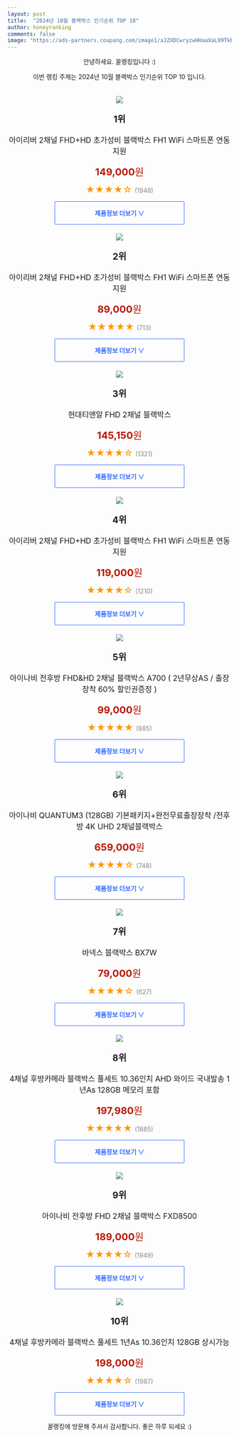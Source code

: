 ```yaml
---
layout: post
title:  "2024년 10월 블랙박스 인기순위 TOP 10"
author: honeyranking
comments: false
image: "https://ads-partners.coupang.com/image1/aJZXDCwryzwHHaaXaL09Tkb0z-0jSPqJdIRv_S4_yo0AA0BswFimyPU4Oan1sndzEQmSkXG7f2LjbktmzoDIWytdN8ONyinD8JT3RAIuvRbelVysI3zu_oEv2xtb_ERqIYoCr5p3O7U2MDlk0SNVTDhZgBOg7NJ6XjmQE4d_46VXcDp3jLqYz7ZoRIFXfCU3EaU8uu2EY87MxOx-IbT6LfrRnZT7BG_jTCaD1Ju7rvq0XA6pMTOpMbJA2VnnU3gjEWoU__U0Nms0ysGLP2Ht3nve7kwYz0PnzdNTuYK53LA689w_FhtQoi_zMeqPuBY="
---
```

<p style="text-align: center;">안녕하세요. 꿀랭킹입니다 :)</p>
<p style="text-align: center;">이번 랭킹 주제는 2024년 10월 블랙박스 인기순위 TOP 10 입니다.</p><center><img src="https://ads-partners.coupang.com/image1/aJZXDCwryzwHHaaXaL09Tkb0z-0jSPqJdIRv_S4_yo0AA0BswFimyPU4Oan1sndzEQmSkXG7f2LjbktmzoDIWytdN8ONyinD8JT3RAIuvRbelVysI3zu_oEv2xtb_ERqIYoCr5p3O7U2MDlk0SNVTDhZgBOg7NJ6XjmQE4d_46VXcDp3jLqYz7ZoRIFXfCU3EaU8uu2EY87MxOx-IbT6LfrRnZT7BG_jTCaD1Ju7rvq0XA6pMTOpMbJA2VnnU3gjEWoU__U0Nms0ysGLP2Ht3nve7kwYz0PnzdNTuYK53LA689w_FhtQoi_zMeqPuBY=" style="margin-top:20px" /></center><p style="text-align: center; font-size: 20px"><b>1위</b></p><p style="text-align: center; font-size: 17px">아이리버 2채널 FHD+HD 초가성비 블랙박스 FH1 WiFi 스마트폰 연동지원</p><p style="text-align: center;"><span style="color: #b61800; font-size: 22px;"><b>149,000</b>원</span></p><p style="text-align: center;"><span style="color: #ff9600; font-size: 20px;">★★★★☆ </span><span style="color: #878787;">(1948)</span></p><center><a href="https://link.coupang.com/re/AFFSDP?lptag=AF3899140&subid=honeyrank&pageKey=8003278378&itemId=22296900978&vendorItemId=89342459481&traceid=V0-153-68fa306cd0fb5780&clickBeacon=b16a3c60-908e-11ef-9748-55304a0fa546%7E3&requestid=20241023010000782013532993&token=31850C%7CMIXED"><div style="font-size: 14px; display: inline-block; padding: 15px 90px; color: #346aff; border-radius: 2px; border: 1px solid #346aff; cursor: pointer;"><b>제품정보 더보기 &or;</b></div></a></center><center><img src="https://ads-partners.coupang.com/image1/SB3FfLEf3GC8Iv42SNe0mxIonVs97k0IkPeY5ov4_K94R7LBA9hpm_ZLZuUKs7y76J1uTqRorI9ANvzkNJ4uk1_ETx1-0gE1R787UDUbPWrK-rKgbq6yfqndFk4Y7Cnd0fyX7uRM8r6hzYH_SDVj5aMnNRep6tUU69_00LCra0v1ndENLJEuyb7RbkZIr0YjLfGcb31aByyLOHW4CyQPZ9IM9pTbdMyeZll29KKWKCEKtA4sbrTKTogpGb1IKz9hqC_pRjUdgJU0qmQ8uHMQxwywUUQQ_Inb1Ls7M1cZYZIMR7PybnLvuUQS" style="margin-top:20px" /></center><p style="text-align: center; font-size: 20px"><b>2위</b></p><p style="text-align: center; font-size: 17px">아이리버 2채널 FHD+HD 초가성비 블랙박스 FH1 WiFi 스마트폰 연동지원</p><p style="text-align: center;"><span style="color: #b61800; font-size: 22px;"><b>89,000</b>원</span></p><p style="text-align: center;"><span style="color: #ff9600; font-size: 20px;">★★★★★ </span><span style="color: #878787;">(713)</span></p><center><a href="https://link.coupang.com/re/AFFSDP?lptag=AF3899140&subid=honeyrank&pageKey=8003278378&itemId=22296900968&vendorItemId=89342459487&traceid=V0-153-68fa306cd0fb5780&requestid=20241023010000782013532993&token=31850C%7CMIXED"><div style="font-size: 14px; display: inline-block; padding: 15px 90px; color: #346aff; border-radius: 2px; border: 1px solid #346aff; cursor: pointer;"><b>제품정보 더보기 &or;</b></div></a></center><center><img src="https://ads-partners.coupang.com/image1/3lt3Iz9FtvS1tawK3tlYfEYcMYdu43lzwd-vzTZkysxLRX2s04gl9UJfSisB6dw7n7h9FrcviYxDW90fdJWAphiqR92anybgVOjNcSw0_v4ya4196aFMA0pY4eVF15nIlna87RDHWp9f27FX7beG_KvHuxqTwGBYKNdDmXKpaLW9IaRsikx2QkPf6Qy37XWocM05uDBgBP9l2HqtucHhW7CV7LL4w87Dis9GwgJmguRa2C0yJWNUxYAt_wOEpbD1-41Wp7qDsvGLgCsC_J8sT5Uhxn4buQV3OS5F0d8IJ6AO7GrsJAH_9qNT" style="margin-top:20px" /></center><p style="text-align: center; font-size: 20px"><b>3위</b></p><p style="text-align: center; font-size: 17px">현대티앤알 FHD 2채널 블랙박스</p><p style="text-align: center;"><span style="color: #b61800; font-size: 22px;"><b>145,150</b>원</span></p><p style="text-align: center;"><span style="color: #ff9600; font-size: 20px;">★★★★☆ </span><span style="color: #878787;">(1321)</span></p><center><a href="https://link.coupang.com/re/AFFSDP?lptag=AF3899140&subid=honeyrank&pageKey=2378816464&itemId=4147223484&vendorItemId=86494281371&traceid=V0-153-a4e47683b5f5c05f&requestid=20241023010000782013532993&token=31850C%7CMIXED"><div style="font-size: 14px; display: inline-block; padding: 15px 90px; color: #346aff; border-radius: 2px; border: 1px solid #346aff; cursor: pointer;"><b>제품정보 더보기 &or;</b></div></a></center><center><img src="https://ads-partners.coupang.com/image1/1d_hP05gGhgC-3Ko1eUMqbFb2kmL-7xZWlwrnCk13aB6aRAtvx9W2CBe0bxOG0sVwbb_nL7duqESfjE2fa8IJXiWHG61m8cS1eo3sOc3HiGGbi66aOTDpKcIppZpEezyEBEpLJ3t4-Nr4eMfGeRRuS8mGqaPtj86tRMQnvdjTTnko48FzfVZTlImMJVHnvcX7to49o0mgvel0PsM7jnhaFszT9yWSDDjlP9rQl2hwp7g96N2OsGlnLRhwL06-6TySJVESKp7RPfV7x6ezMI7fhhUE1cfk657GMudu64AnmkFvSFCNF66CXMU-nhQQA==" style="margin-top:20px" /></center><p style="text-align: center; font-size: 20px"><b>4위</b></p><p style="text-align: center; font-size: 17px">아이리버 2채널 FHD+HD 초가성비 블랙박스 FH1 WiFi 스마트폰 연동지원</p><p style="text-align: center;"><span style="color: #b61800; font-size: 22px;"><b>119,000</b>원</span></p><p style="text-align: center;"><span style="color: #ff9600; font-size: 20px;">★★★★☆ </span><span style="color: #878787;">(1210)</span></p><center><a href="https://link.coupang.com/re/AFFSDP?lptag=AF3899140&subid=honeyrank&pageKey=8003278378&itemId=22296900975&vendorItemId=89342459505&traceid=V0-153-68fa306cd0fb5780&clickBeacon=b16a3c60-908e-11ef-bb4b-fce872d05e78%7E3&requestid=20241023010000782013532993&token=31850C%7CMIXED"><div style="font-size: 14px; display: inline-block; padding: 15px 90px; color: #346aff; border-radius: 2px; border: 1px solid #346aff; cursor: pointer;"><b>제품정보 더보기 &or;</b></div></a></center><center><img src="https://ads-partners.coupang.com/image1/Pz9Zcf2ovfiL7hooP0gANLIHCtOVqYrMNEgiy01yChqdER8rBd1580JytkI_ewsJgwqRDorVE0hWAT2K_xYE2I-cO0itwKqOTq-BxOwNtVYy2L-LwbCY6u_9Sw4BhbNmqEOqD9zuIaHQUi1CkSdcdKhP1rltfPsz4um3QO1wV_jANm1ZnG91z1yTnf7aaFaK-N1o7BxOz9GC0G_RKYB43WmJwIYEOe2MtgfUh4pvr0c2N2-CjBc2iujcS7yqlX3lwQr1OUG5tv_mNWkI_AmZ7o6x8hq14fdViGjhQUDacS1N6M7wcU6TFOdWJQ==" style="margin-top:20px" /></center><p style="text-align: center; font-size: 20px"><b>5위</b></p><p style="text-align: center; font-size: 17px">아이나비 전후방 FHD&HD 2채널 블랙박스 A700 ( 2년무상AS / 출장장착 60% 할인권증정 )</p><p style="text-align: center;"><span style="color: #b61800; font-size: 22px;"><b>99,000</b>원</span></p><p style="text-align: center;"><span style="color: #ff9600; font-size: 20px;">★★★★★ </span><span style="color: #878787;">(885)</span></p><center><a href="https://link.coupang.com/re/AFFSDP?lptag=AF3899140&subid=honeyrank&pageKey=8266625440&itemId=23820309490&vendorItemId=91183833192&traceid=V0-153-efcc8bde8b813c0d&requestid=20241023010000782013532993&token=31850C%7CMIXED"><div style="font-size: 14px; display: inline-block; padding: 15px 90px; color: #346aff; border-radius: 2px; border: 1px solid #346aff; cursor: pointer;"><b>제품정보 더보기 &or;</b></div></a></center><center><img src="https://ads-partners.coupang.com/image1/yZoY3Gd1G86oWBMdyeoBYTZD32ZqXUG21-XYVTo3woK8yQthCwhKI2bhRHcP4YsdXFNKf3Eey_mEWc7dwXZgEfKBk9_E7NWhuYb5sv8ZNskrqGEDre0aNsfFRpIuTY_NesgEXzvRkKsBIUzhR5gAaq1SbSpEhdxO78sFEYp0X_v5_jiN4iXYvU43-QDTFwrLCenVpFMQRQXi2TBM7VbJDOxmTtPmg6r080R5OEkxwTgdFluGI6uE0naiFVgN9QU5uy67dpKaZA022M7O0MZI8OzOJEJoTCLy3Jiu4oD0r8WCj8M5fMewSgfwn3SYJQf-" style="margin-top:20px" /></center><p style="text-align: center; font-size: 20px"><b>6위</b></p><p style="text-align: center; font-size: 17px">아이나비 QUANTUM3 (128GB) 기본패키지+완전무료출장장착 /전후방 4K UHD 2채널블랙박스</p><p style="text-align: center;"><span style="color: #b61800; font-size: 22px;"><b>659,000</b>원</span></p><p style="text-align: center;"><span style="color: #ff9600; font-size: 20px;">★★★★☆ </span><span style="color: #878787;">(748)</span></p><center><a href="https://link.coupang.com/re/AFFSDP?lptag=AF3899140&subid=honeyrank&pageKey=8180683162&itemId=23387240384&vendorItemId=90417191192&traceid=V0-153-a0cfb5da475317cc&clickBeacon=b16a3c60-908e-11ef-a895-77ebf5b9bed4%7E3&requestid=20241023010000782013532993&token=31850C%7CMIXED"><div style="font-size: 14px; display: inline-block; padding: 15px 90px; color: #346aff; border-radius: 2px; border: 1px solid #346aff; cursor: pointer;"><b>제품정보 더보기 &or;</b></div></a></center><center><img src="https://ads-partners.coupang.com/image1/AQvejI8U21ffslOgATI_A8ZxxLFwr-UewlX-edIxo3M1h4CoxIhZxGtTYHxRUWjPa_sCn2dTHvkfPkZmCD_qpX6Ac71rB4XTob7HLn5RkDEj921jghfCxNoYn6oz61CtqcFU6Pj_y19L2nNPrVD4pd2Jngf5NtGbbb49vb-mputv6UaOk0mEOm_PEsl_XhalkQpMa3T_Ygz_yNE5Ug9yoDTcyeZGrpvM0DF2vziugjYB_ZOlO7Koi90MyYwozF1zjzbrKYIPk307sRb-Zr4qQPaqOjMklz5ZFo11" style="margin-top:20px" /></center><p style="text-align: center; font-size: 20px"><b>7위</b></p><p style="text-align: center; font-size: 17px">바넥스 블랙박스 BX7W</p><p style="text-align: center;"><span style="color: #b61800; font-size: 22px;"><b>79,000</b>원</span></p><p style="text-align: center;"><span style="color: #ff9600; font-size: 20px;">★★★★☆ </span><span style="color: #878787;">(627)</span></p><center><a href="https://link.coupang.com/re/AFFSDP?lptag=AF3899140&subid=honeyrank&pageKey=7430466617&itemId=2022197141&vendorItemId=70021865061&traceid=V0-153-68db0cd8909d7486&requestid=20241023010000782013532993&token=31850C%7CMIXED"><div style="font-size: 14px; display: inline-block; padding: 15px 90px; color: #346aff; border-radius: 2px; border: 1px solid #346aff; cursor: pointer;"><b>제품정보 더보기 &or;</b></div></a></center><center><img src="https://ads-partners.coupang.com/image1/VRL26sW0f8RbUexCVX2fmtNOJdKs2rsrH8uP1o0FTQjBnwKwDXNUEN7tS4ox3VdFrzZsEH71HCTxKlRRcXGgzdxUx-nRvnAc4zcNGKfIFvi9xJvXVLNR0k5ebnkJUtqgYq-RoyqMXPcrtxTkYskxZwHYWS0eNjYW63g77gUwDP9Zb9kbugtJdZmpknxsO-pqxCrgwYl1ghkICXqz29T7hdS6ZeXzMF4CGbstYfiXqrd5M-47-tdjSumRW1i0ERhDgJeXUT1v2UE2K7fS1_wONrVw2fNUvFnRcE23H6BGtuc5baHOuCPqU80EaMWyIqU=" style="margin-top:20px" /></center><p style="text-align: center; font-size: 20px"><b>8위</b></p><p style="text-align: center; font-size: 17px">4채널 후방카메라 블랙박스 풀세트 10.36인치 AHD 와이드 국내발송 1년As 128GB 메모리 포함</p><p style="text-align: center;"><span style="color: #b61800; font-size: 22px;"><b>197,980</b>원</span></p><p style="text-align: center;"><span style="color: #ff9600; font-size: 20px;">★★★★★ </span><span style="color: #878787;">(1885)</span></p><center><a href="https://link.coupang.com/re/AFFSDP?lptag=AF3899140&subid=honeyrank&pageKey=8215266118&itemId=23595926792&vendorItemId=90720491791&traceid=V0-153-4ed63927321e8839&clickBeacon=b16a6370-908e-11ef-988f-7f8e695444b9%7E3&requestid=20241023010000782013532993&token=31850C%7CMIXED"><div style="font-size: 14px; display: inline-block; padding: 15px 90px; color: #346aff; border-radius: 2px; border: 1px solid #346aff; cursor: pointer;"><b>제품정보 더보기 &or;</b></div></a></center><center><img src="https://ads-partners.coupang.com/image1/EXbwODVSd8jpqOUsETuxQk8ifgaMc26-FnK2eD5QEi9LQI-f8u_SmLzPsWQ95u8jNB5takCFA1yWUiRf2I9czbVxzwge1BcvF00_LkekF51BQJaYTMy-tR1N_DSH4SQQnXTZkkmptmNGWIMy80VNWbu_Oy5gbWrj2rWY1Do2Qw0t_0JU02uw6B9o_snKwnHe2iM7AB4_enxYCOGk7fL-Jrqvw1S1cZK6wZoS-BRJog9HSSjw38PKtBjc1IO8084v7dtdqEFROqErtxDmPs-j2AcwfOuDA_zSSrk=" style="margin-top:20px" /></center><p style="text-align: center; font-size: 20px"><b>9위</b></p><p style="text-align: center; font-size: 17px">아이나비 전후방 FHD 2채널 블랙박스 FXD8500</p><p style="text-align: center;"><span style="color: #b61800; font-size: 22px;"><b>189,000</b>원</span></p><p style="text-align: center;"><span style="color: #ff9600; font-size: 20px;">★★★★☆ </span><span style="color: #878787;">(1949)</span></p><center><a href="https://link.coupang.com/re/AFFSDP?lptag=AF3899140&subid=honeyrank&pageKey=8068442819&itemId=22700225883&vendorItemId=89735851842&traceid=V0-153-3f0027e003e3c78e&requestid=20241023010000782013532993&token=31850C%7CMIXED"><div style="font-size: 14px; display: inline-block; padding: 15px 90px; color: #346aff; border-radius: 2px; border: 1px solid #346aff; cursor: pointer;"><b>제품정보 더보기 &or;</b></div></a></center><center><img src="https://ads-partners.coupang.com/image1/WMwRstVrKDkwqaavWDOfRG4oSF2V2lpeKaGRa3hMRSbBtiogVLQb4T0Yrh-mYR_1yUTUnQF5M65FH_N5VaSBMEO5Dqf3X_gZnhGpblLOCOyb9KeKbDFFvVRAw3FSHcF_hx8cz1RaD93teQBQef764gv6SBr0872xH7xSjV9HYcdFTelOf6NhJBPJAQ7NIEahwcApTZL-cHcJ3bMNTEjAXG7r2qRgoMb0l3oCj32n1Zfj-gKmjuFaW_i00Vd7yqBgVOFTDAs8Od3fSFOhJH7o4d9mjeWXvMKfi3IOjq-PHA8KSprFajGaIBRkeaFodx0=" style="margin-top:20px" /></center><p style="text-align: center; font-size: 20px"><b>10위</b></p><p style="text-align: center; font-size: 17px">4채널 후방카메라 블랙박스 풀세트 1년As 10.36인치 128GB 상시가능</p><p style="text-align: center;"><span style="color: #b61800; font-size: 22px;"><b>198,000</b>원</span></p><p style="text-align: center;"><span style="color: #ff9600; font-size: 20px;">★★★★☆ </span><span style="color: #878787;">(1987)</span></p><center><a href="https://link.coupang.com/re/AFFSDP?lptag=AF3899140&subid=honeyrank&pageKey=8312194723&itemId=23986052066&vendorItemId=90995659823&traceid=V0-153-46281e52996a3784&clickBeacon=b16a6370-908e-11ef-abf2-e0db811966d8%7E3&requestid=20241023010000782013532993&token=31850C%7CMIXED"><div style="font-size: 14px; display: inline-block; padding: 15px 90px; color: #346aff; border-radius: 2px; border: 1px solid #346aff; cursor: pointer;"><b>제품정보 더보기 &or;</b></div></a></center><p style="text-align: center;">꿀랭킹에 방문해 주셔서 감사합니다. 좋은 하루 되세요 :)</p>